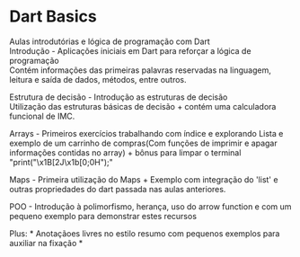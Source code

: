 # Dart Basics
Aulas introdutórias e lógica de programação com Dart<br />
Introdução - Aplicações iniciais em Dart para reforçar a lógica de programação<br />
Contém informações das primeiras palavras reservadas na linguagem, leitura e saída de dados, métodos, entre outros.<br />

Estrutura de decisão - Introdução as estruturas de decisão<br />
Utilização das estruturas básicas de decisão + contém uma calculadora funcional de IMC.<br />

Arrays - Primeiros exercícios trabalhando com índice e explorando Lista e exemplo de um carrinho de compras(Com funções de imprimir e apagar informações contidas no array) + bônus para limpar o terminal  "print("\x1B[2J\x1b[0;0H");"

Maps - Primeira utilização do Maps + Exemplo com integração do 'list' e outras propriedades do dart passada nas aulas anteriores.<br />

POO - Introdução à polimorfismo, herança, uso do arrow function e com um pequeno exemplo para demonstrar estes recursos<br />

Plus: * Anotaçãoes livres no estilo resumo com pequenos exemplos para auxiliar na fixação * 
